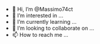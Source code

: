 - 👋 Hi, I’m @Massimo74ct
- 👀 I’m interested in ...
- 🌱 I’m currently learning ...
- 💞️ I’m looking to collaborate on ...
- 📫 How to reach me ...

<!---
Massimo74ct/Massimo74ct is a ✨ special ✨ repository because its `README.md` (this file) appears on your GitHub profile.
You can click the Preview link to take a look at your changes.
--->
